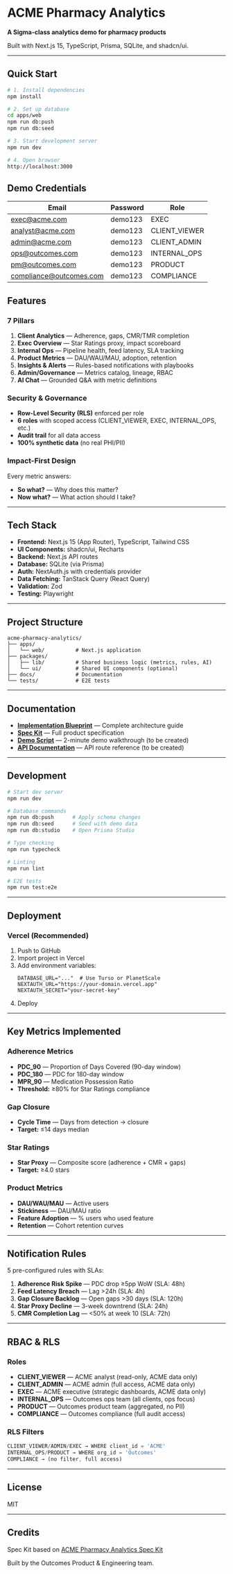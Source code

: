 # ACME Pharmacy Analytics

**A Sigma-class analytics demo for pharmacy products**

Built with Next.js 15, TypeScript, Prisma, SQLite, and shadcn/ui.

---

## Quick Start

```bash
# 1. Install dependencies
npm install

# 2. Set up database
cd apps/web
npm run db:push
npm run db:seed

# 3. Start development server
npm run dev

# 4. Open browser
http://localhost:3000
```

## Demo Credentials

| Email | Password | Role |
|-------|----------|------|
| exec@acme.com | demo123 | EXEC |
| analyst@acme.com | demo123 | CLIENT_VIEWER |
| admin@acme.com | demo123 | CLIENT_ADMIN |
| ops@outcomes.com | demo123 | INTERNAL_OPS |
| pm@outcomes.com | demo123 | PRODUCT |
| compliance@outcomes.com | demo123 | COMPLIANCE |

## Features

### 7 Pillars
1. **Client Analytics** — Adherence, gaps, CMR/TMR completion
2. **Exec Overview** — Star Ratings proxy, impact scoreboard
3. **Internal Ops** — Pipeline health, feed latency, SLA tracking
4. **Product Metrics** — DAU/WAU/MAU, adoption, retention
5. **Insights & Alerts** — Rules-based notifications with playbooks
6. **Admin/Governance** — Metrics catalog, lineage, RBAC
7. **AI Chat** — Grounded Q&A with metric definitions

### Security & Governance
- **Row-Level Security (RLS)** enforced per role
- **6 roles** with scoped access (CLIENT_VIEWER, EXEC, INTERNAL_OPS, etc.)
- **Audit trail** for all data access
- **100% synthetic data** (no real PHI/PII)

### Impact-First Design
Every metric answers:
- **So what?** — Why does this matter?
- **Now what?** — What action should I take?

---

## Tech Stack

- **Frontend:** Next.js 15 (App Router), TypeScript, Tailwind CSS
- **UI Components:** shadcn/ui, Recharts
- **Backend:** Next.js API routes
- **Database:** SQLite (via Prisma)
- **Auth:** NextAuth.js with credentials provider
- **Data Fetching:** TanStack Query (React Query)
- **Validation:** Zod
- **Testing:** Playwright

---

## Project Structure

```
acme-pharmacy-analytics/
├── apps/
│   └── web/          # Next.js application
├── packages/
│   ├── lib/          # Shared business logic (metrics, rules, AI)
│   └── ui/           # Shared UI components (optional)
├── docs/             # Documentation
└── tests/            # E2E tests
```

---

## Documentation

- **[Implementation Blueprint](IMPLEMENTATION_BLUEPRINT.md)** — Complete architecture guide
- **[Spec Kit](../acme-pharmacy-analytics-spec/)** — Full product specification
- **[Demo Script](docs/DEMO.md)** — 2-minute demo walkthrough (to be created)
- **[API Documentation](docs/API.md)** — API route reference (to be created)

---

## Development

```bash
# Start dev server
npm run dev

# Database commands
npm run db:push      # Apply schema changes
npm run db:seed      # Seed with demo data
npm run db:studio    # Open Prisma Studio

# Type checking
npm run typecheck

# Linting
npm run lint

# E2E tests
npm run test:e2e
```

---

## Deployment

### Vercel (Recommended)

1. Push to GitHub
2. Import project in Vercel
3. Add environment variables:
   ```
   DATABASE_URL="..."  # Use Turso or PlanetScale
   NEXTAUTH_URL="https://your-domain.vercel.app"
   NEXTAUTH_SECRET="your-secret-key"
   ```
4. Deploy

---

## Key Metrics Implemented

### Adherence Metrics
- **PDC_90** — Proportion of Days Covered (90-day window)
- **PDC_180** — PDC for 180-day window
- **MPR_90** — Medication Possession Ratio
- **Threshold:** ≥80% for Star Ratings compliance

### Gap Closure
- **Cycle Time** — Days from detection → closure
- **Target:** ≤14 days median

### Star Ratings
- **Star Proxy** — Composite score (adherence + CMR + gaps)
- **Target:** ≥4.0 stars

### Product Metrics
- **DAU/WAU/MAU** — Active users
- **Stickiness** — DAU/MAU ratio
- **Feature Adoption** — % users who used feature
- **Retention** — Cohort retention curves

---

## Notification Rules

5 pre-configured rules with SLAs:

1. **Adherence Risk Spike** — PDC drop ≥5pp WoW (SLA: 48h)
2. **Feed Latency Breach** — Lag >24h (SLA: 4h)
3. **Gap Closure Backlog** — Open gaps >30 days (SLA: 120h)
4. **Star Proxy Decline** — 3-week downtrend (SLA: 24h)
5. **CMR Completion Lag** — <50% at week 10 (SLA: 72h)

---

## RBAC & RLS

### Roles
- **CLIENT_VIEWER** — ACME analyst (read-only, ACME data only)
- **CLIENT_ADMIN** — ACME admin (full access, ACME data only)
- **EXEC** — ACME executive (strategic dashboards, ACME data only)
- **INTERNAL_OPS** — Outcomes ops team (all clients, ops focus)
- **PRODUCT** — Outcomes product team (aggregated, no PII)
- **COMPLIANCE** — Outcomes compliance (full audit access)

### RLS Filters
```typescript
CLIENT_VIEWER/ADMIN/EXEC → WHERE client_id = 'ACME'
INTERNAL_OPS/PRODUCT → WHERE org_id = 'Outcomes'
COMPLIANCE → (no filter, full access)
```

---

## License

MIT

---

## Credits

Spec Kit based on [ACME Pharmacy Analytics Spec Kit](../acme-pharmacy-analytics-spec/)

Built by the Outcomes Product & Engineering team.
